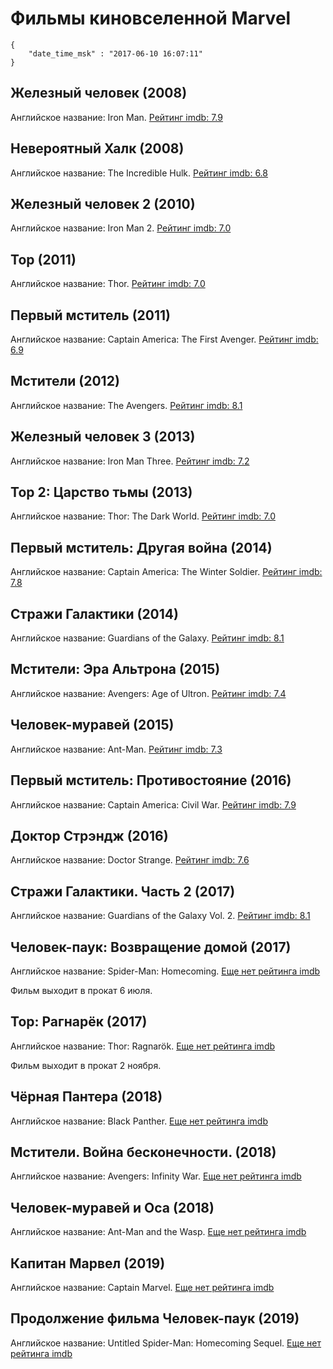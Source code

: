 # Фильмы киновселенной Marvel

```
{
    "date_time_msk" : "2017-06-10 16:07:11"
}
```

## Железный человек (2008)

Английское название: Iron Man. [Рейтинг imdb: 7.9](http://www.imdb.com/title/tt0371746/)

## Невероятный Халк (2008)

Английское название: The Incredible Hulk. [Рейтинг imdb: 6.8](http://www.imdb.com/title/tt0800080/)

## Железный человек 2 (2010)

Английское название: Iron Man 2. [Рейтинг imdb: 7.0](http://www.imdb.com/title/tt1228705/)

## Тор (2011)

Английское название: Thor. [Рейтинг imdb: 7.0](http://www.imdb.com/title/tt0800369/)

## Первый мститель (2011)

Английское название: Captain America: The First Avenger. [Рейтинг imdb: 6.9](http://www.imdb.com/title/tt0458339/)

## Мстители (2012)

Английское название: The Avengers. [Рейтинг imdb: 8.1](http://www.imdb.com/title/tt0848228/)

## Железный человек 3 (2013)

Английское название: Iron Man Three. [Рейтинг imdb: 7.2](http://www.imdb.com/title/tt1300854/)

## Тор 2: Царство тьмы (2013)

Английское название: Thor: The Dark World. [Рейтинг imdb: 7.0](http://www.imdb.com/title/tt1981115/)

## Первый мститель: Другая война (2014)

Английское название: Captain America: The Winter Soldier. [Рейтинг imdb: 7.8](http://www.imdb.com/title/tt1843866/)

## Стражи Галактики (2014)

Английское название: Guardians of the Galaxy. [Рейтинг imdb: 8.1](http://www.imdb.com/title/tt2015381/)

## Мстители: Эра Альтрона (2015)

Английское название: Avengers: Age of Ultron. [Рейтинг imdb: 7.4](http://www.imdb.com/title/tt2395427/)

## Человек-муравей (2015)

Английское название: Ant-Man. [Рейтинг imdb: 7.3](http://www.imdb.com/title/tt0478970/)

## Первый мститель: Противостояние (2016)

Английское название: Captain America: Civil War. [Рейтинг imdb: 7.9](http://www.imdb.com/title/tt3498820/)

## Доктор Стрэндж (2016)

Английское название: Doctor Strange. [Рейтинг imdb: 7.6](http://www.imdb.com/title/tt1211837/)

## Стражи Галактики. Часть 2 (2017)

Английское название: Guardians of the Galaxy Vol. 2. [Рейтинг imdb: 8.1](http://www.imdb.com/title/tt3896198/)

## Человек-паук: Возвращение домой (2017)

Английское название: Spider-Man: Homecoming. [Еще нет рейтинга imdb](http://www.imdb.com/title/tt2250912/)

Фильм выходит в прокат 6 июля.

## Тор: Рагнарёк (2017)

Английское название: Thor: Ragnarök. [Еще нет рейтинга imdb](http://www.imdb.com/title/tt3501632/)

Фильм выходит в прокат 2 ноября.

## Чёрная Пантера (2018)

Английское название: Black Panther. [Еще нет рейтинга imdb](http://www.imdb.com/title/tt1825683/)

## Мстители. Война бесконечности. (2018)

Английское название: Avengers: Infinity War. [Еще нет рейтинга imdb](http://www.imdb.com/title/tt4154756/)

## Человек-муравей и Оса (2018)

Английское название: Ant-Man and the Wasp. [Еще нет рейтинга imdb](http://www.imdb.com/title/tt5095030/)

## Капитан Марвел (2019)

Английское название: Captain Marvel. [Еще нет рейтинга imdb](http://www.imdb.com/title/tt4154664/)

## Продолжение фильма Человек-паук (2019)

Английское название: Untitled Spider-Man: Homecoming Sequel. [Еще нет рейтинга imdb](http://www.imdb.com/title/tt6320628/)
